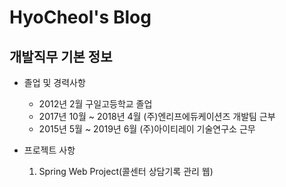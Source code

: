 # HyoCheol's Blog

## 개발직무 기본 정보

* 졸업 및 경력사항
   
   - 2012년 2월 구일고등학교 졸업
   - 2017년 10월 ~ 2018년 4월 (주)엔리프에듀케이션즈 개발팀 근부
   - 2015년 5월 ~ 2019년 6월 (주)아이티레이 기술연구소 근무
   
* 프로젝트 사항
   1. Spring Web Project(콜센터 상담기록 관리 웹)
